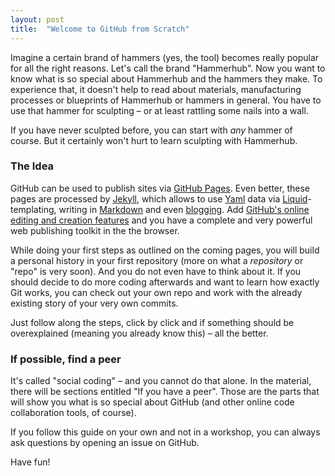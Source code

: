 ```yaml
---
layout: post
title:  "Welcome to GitHub from Scratch"
---
```


Imagine a certain brand of hammers (yes, the tool) becomes really popular for all the right reasons. Let's call the brand "Hammerhub". Now you want to know what is so special about Hammerhub and the hammers they make. To experience that, it doesn't help to read about materials, manufacturing processes or blueprints of Hammerhub or hammers in general. You have to use that hammer for sculpting – or at least rattling some nails into a wall.

If you have never sculpted before, you can start with *any* hammer of course. But it certainly won't hurt to learn sculpting with Hammerhub.


### The Idea

GitHub can be used to publish sites via [GitHub Pages](http://pages.github.com). Even better, these pages are processed by [Jekyll](http://jekyllrb.com), which allows to use [Yaml](http://yaml.org) data via [Liquid](http://wiki.shopify.com/Liquid)-templating, writing in [Markdown](http://daringfireball.net/markdown) and even [blogging](http://jekyllrb.com/docs/posts/). Add [GitHub's online editing and creation features](https://help.github.com/articles/creating-and-editing-files-in-your-repository) and you have a complete and very powerful web publishing toolkit in the the browser.

While doing your first steps as outlined on the coming pages, you will build a personal history in your first repository (more on what a *repository* or "repo" is very soon). And you do not even have to think about it. If you should decide to do more coding afterwards and want to learn how exactly Git works, you can check out your own repo and work with the already existing story of your very own commits.

Just follow along the steps, click by click and if something should be overexplained (meaning you already know this) – all the better.

### If possible, find a peer

It's called "social coding" – and you cannot do that alone. In the material, there will be sections entitled "If you have a peer". Those are the parts that will show you what is so special about GitHub (and other online code collaboration tools, of course).

If you follow this guide on your own and not in a workshop, you can always ask questions by opening an issue on GitHub.

Have fun!